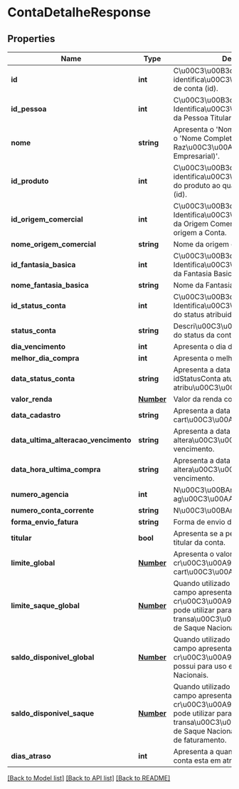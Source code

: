 # ContaDetalheResponse

## Properties
Name | Type | Description | Notes
------------ | ------------- | ------------- | -------------
**id** | **int** | C\u00C3\u00B3digo de identifica\u00C3\u00A7\u00C3\u00A3o de conta (id). | [optional] 
**id_pessoa** | **int** | C\u00C3\u00B3digo de Identifica\u00C3\u00A7\u00C3\u00A3o da Pessoa Titular da Conta (id). | [optional] 
**nome** | **string** | Apresenta o &#39;Nome Completo da PF&#39; ou o &#39;Nome Completo da Raz\u00C3\u00A3o Social (Nome Empresarial)&#39;. | [optional] 
**id_produto** | **int** | C\u00C3\u00B3digo de identifica\u00C3\u00A7\u00C3\u00A3o do produto ao qual a conta faz parte. (id). | [optional] 
**id_origem_comercial** | **int** | C\u00C3\u00B3digo de Identifica\u00C3\u00A7\u00C3\u00A3o da Origem Comercial (id) que deu origem a Conta. | [optional] 
**nome_origem_comercial** | **string** | Nome da origem comercial | [optional] 
**id_fantasia_basica** | **int** | C\u00C3\u00B3digo de Identifica\u00C3\u00A7\u00C3\u00A3o da Fantasia Basica (id). | [optional] 
**nome_fantasia_basica** | **string** | Nome da Fantasia Basica | [optional] 
**id_status_conta** | **int** | C\u00C3\u00B3digo de Identifica\u00C3\u00A7\u00C3\u00A3o do status atribuido a conta. | [optional] 
**status_conta** | **string** | Descri\u00C3\u00A7\u00C3\u00A3o do status da conta | [optional] 
**dia_vencimento** | **int** | Apresenta o dia de vencimento. | [optional] 
**melhor_dia_compra** | **int** | Apresenta o melhor dia de compra. | [optional] 
**data_status_conta** | **string** | Apresenta a data em que o idStatusConta atual fora atribu\u00C3\u00ADdo para ela. | [optional] 
**valor_renda** | [**Number**](Number.md) | Valor da renda comprovada. | [optional] 
**data_cadastro** | **string** | Apresenta a data em que o cart\u00C3\u00A3o foi gerado. | [optional] 
**data_ultima_alteracao_vencimento** | **string** | Apresenta a data da ultima altera\u00C3\u00A7\u00C3\u00A3o de vencimento. | [optional] 
**data_hora_ultima_compra** | **string** | Apresenta a data da ultima altera\u00C3\u00A7\u00C3\u00A3o de vencimento. | [optional] 
**numero_agencia** | **int** | N\u00C3\u00BAmero da ag\u00C3\u00AAncia. | [optional] 
**numero_conta_corrente** | **string** | N\u00C3\u00BAmero da conta corrente. | [optional] 
**forma_envio_fatura** | **string** | Forma de envio da fatura. | [optional] 
**titular** | **bool** | Apresenta se a pessoa \u00C3\u00A9 titular da conta. | [optional] 
**limite_global** | [**Number**](Number.md) | Apresenta o valor do limite de cr\u00C3\u00A9dito que o portador do cart\u00C3\u00A3o possui. | [optional] 
**limite_saque_global** | [**Number**](Number.md) | Quando utilizado pelo emissor, este campo apresenta o valor do limite de cr\u00C3\u00A9dito que o portador pode utilizar para realizar transa\u00C3\u00A7\u00C3\u00B5es de Saque Nacional. | [optional] 
**saldo_disponivel_global** | [**Number**](Number.md) | Quando utilizado pelo emissor, este campo apresenta o valor do limite de cr\u00C3\u00A9dito que o portador possui para uso exclusivo em Compras Nacionais. | [optional] 
**saldo_disponivel_saque** | [**Number**](Number.md) | Quando utilizado pelo emissor, este campo apresenta o valor do limite de cr\u00C3\u00A9dito que o portador pode utilizar para realizar transa\u00C3\u00A7\u00C3\u00B5es de Saque Nacional dentro de cada ciclo de faturamento. | [optional] 
**dias_atraso** | **int** | Apresenta a quantidade de dias que a conta esta em atraso | [optional] 

[[Back to Model list]](../README.md#documentation-for-models) [[Back to API list]](../README.md#documentation-for-api-endpoints) [[Back to README]](../README.md)


